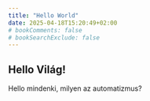 ```yaml
---
title: "Hello World"
date: 2025-04-18T15:20:49+02:00
# bookComments: false
# bookSearchExclude: false
---
```

## Hello Világ!
Hello mindenki, milyen az automatizmus?
